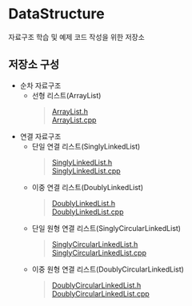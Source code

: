 # DataStructure
자료구조 학습 및 예제 코드 작성을 위한 저장소

## 저장소 구성
* 순차 자료구조
  * 선형 리스트(ArrayList)
    > [ArrayList.h](https://github.com/NadanKim/DataStructure/blob/master/ArrayList/ArrayList.h)  
    > [ArrayList.cpp](https://github.com/NadanKim/DataStructure/blob/master/ArrayList/ArrayList.cpp)  
* 연결 자료구조
  * 단일 연결 리스트(SinglyLinkedList)
    > [SinglyLinkedList.h](https://github.com/NadanKim/DataStructure/blob/master/LinkedList/SinglyLinkedList.h)  
    > [SinglyLinkedList.cpp](https://github.com/NadanKim/DataStructure/blob/master/LinkedList/SinglyLinkedList.cpp)  
  * 이중 연결 리스트(DoublyLinkedList)
    > [DoublyLinkedList.h](https://github.com/NadanKim/DataStructure/blob/master/LinkedList/DoublyLinkedList.h)   
    > [DoublyLinkedList.cpp](https://github.com/NadanKim/DataStructure/blob/master/LinkedList/DoublyLinkedList.cpp)   
  * 단일 원형 연결 리스트(SinglyCircularLinkedList)
    > [SinglyCircularLinkedList.h](https://github.com/NadanKim/DataStructure/blob/master/LinkedList/SinglyCircularLinkedList.h)   
    > [SinglyCircularLinkedList.cpp](https://github.com/NadanKim/DataStructure/blob/master/LinkedList/SinglyCircularLinkedList.cpp)   
  * 이중 원형 연결 리스트(DoublyCircularLinkedList)
    > [DoublyCircularLinkedList.h](https://github.com/NadanKim/DataStructure/blob/master/LinkedList/DoublyCircularLinkedList.h)   
    > [DoublyCircularLinkedList.cpp](https://github.com/NadanKim/DataStructure/blob/master/LinkedList/DoublyCircularLinkedList.cpp)   
